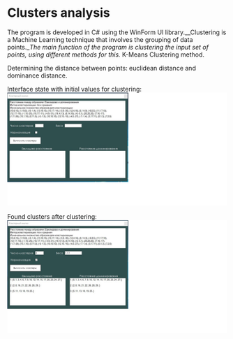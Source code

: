 # Clusters analysis

The program is developed in C# using the WinForm UI library.__Clustering is a Machine Learning technique that involves the grouping of data points.__The main function of the program is clustering  the input set of points, using different methods for this._
K-Means Clustering method.

Determining the distance between points: euclidean distance and dominance distance.

Interface state with initial values for clustering: 
![alt text](image/cluster_1.jpg) 


Found clusters after clustering:
![alt text](image/cluster_2.jpg) 
